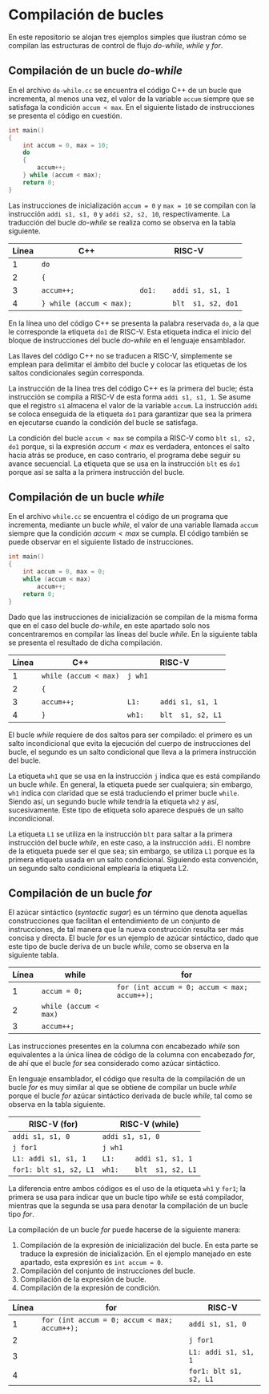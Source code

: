 # Compilación de bucles

En este repositorio se alojan tres ejemplos simples que ilustran cómo se compilan las estructuras de control de flujo *do-while*, *while* y *for*.

## Compilación de un bucle *do-while*

En el archivo `do-while.cc` se encuentra el código C++ de un bucle que incrementa, al menos una vez, el valor de la variable `accum` siempre que se satisfaga la condición `accum < max`. En el siguiente listado de instrucciones se presenta el código en cuestión.

```C++
int main()
{
    int accum = 0, max = 10;
    do
    {
        accum++;
    } while (accum < max);
    return 0;
}
```

Las instrucciones de inicialización `accum = 0` y `max = 10` se compilan con la instrucción `addi s1, s1, 0` y `addi s2, s2, 10`, respectivamente. La traducción del bucle *do-while* se realiza como se observa en la tabla siguiente. 

| Línea | C++                               | RISC-V                         |
| ----- | --------------------------------- | -------------------------------|
| 1     | `do`                              |                                |
| 2     | `{`                               |                                |
| 3     | `accum++;`                        | `do1:    addi s1, s1, 1`       |
| 4     | `} while (accum < max);`          | `        blt  s1, s2, do1`     |

En la línea uno del código C++ se presenta la palabra reservada `do`, a la que le corresponde la etiqueta `do1` de RISC-V. Esta etiqueta indica el inicio del bloque de instrucciones del bucle *do-while* en el lenguaje ensamblador.

Las llaves del código C++ no se traducen a RISC-V, simplemente se emplean para delimitar el ámbito del bucle y colocar las etiquetas de los saltos condicionales según corresponda.

La instrucción de la línea tres del código C++ es la primera del bucle; ésta instrucción se compila a RISC-V de esta forma `addi s1, s1, 1`. Se asume que el registro `s1` almacena el valor de la variable `accum`. La instrucción `addi` se coloca enseguida de la etiqueta `do1` para garantizar que sea la primera en ejecutarse cuando la condición del bucle se satisfaga.

La condición del bucle `accum < max` se compila a RISC-V como `blt s1, s2, do1` porque, si la expresión $accum < max$ es verdadera, entonces el salto hacia atrás se produce, en caso contrario, el programa debe seguir su avance secuencial. La etiqueta que se usa en la instrucción `blt` es `do1` porque así se salta a la primera instrucción del bucle.

## Compilación de un bucle *while*

En el archivo `while.cc` se encuentra el código de un programa que incrementa, mediante un bucle *while*, el valor de una variable llamada `accum` siempre que la condición $accum < max$ se cumpla. El código también se puede observar en el siguiente listado de instrucciones.

```C++
int main()
{
    int accum = 0, max = 0;
    while (accum < max)
        accum++;
    return 0;
}
```

Dado que las instrucciones de inicialización se compilan de la misma forma que en el caso del bucle *do-while*, en este apartado solo nos concentraremos en compilar las líneas del bucle *while*. En la siguiente tabla se presenta el resultado de dicha compilación.

| Línea | C++                               | RISC-V                         |
| ----- | --------------------------------- | -------------------------------|
| 1     | `while (accum < max)`             | `j wh1`                        |
| 2     | `{`                               |                                |
| 3     | `accum++;`                        | `L1:     addi s1, s1, 1`       |
| 4     | `}`                               | `wh1:    blt  s1, s2, L1`      |

El bucle *while* requiere de dos saltos para ser compilado: el primero es un salto incondicional que evita la ejecución del cuerpo de instrucciones del bucle, el segundo es un salto condicional que lleva a la primera instrucción del bucle.

La etiqueta `wh1` que se usa en la instrucción `j` indica que es está compilando un bucle *while*. En general, la etiqueta puede ser cualquiera; sin embargo, `wh1` indica con claridad que se está traduciendo el primer bucle `while`. Siendo así, un segundo bucle *while* tendría la etiqueta `wh2` y así, sucesivamente. Este tipo de etiqueta solo aparece después de un salto incondicional.

La etiqueta `L1` se utiliza en la instrucción `blt` para saltar a la primera instrucción del bucle *while*, en este caso, a la instrucción `addi`. El nombre de la etiqueta puede ser el que sea; sin embargo, se utiliza `L1` porque es la primera etiqueta usada en un salto condicional. Siguiendo esta convención, un segundo salto condicional emplearía la etiqueta L2.

## Compilación de un bucle *for*

El azúcar sintáctico (*syntactic sugar*) es un término que denota aquellas construcciones que facilitan el entendimiento de un conjunto de instrucciones, de tal manera que la nueva construcción resulta ser más concisa y directa. El bucle *for* es un ejemplo de azúcar sintáctico, dado que este tipo de bucle deriva de un bucle *while*, como se observa en la siguiente tabla.

| Línea | while                 | for                                          |
| ----- | --------------------- | -------------------------------------------- |
| 1     | `accum = 0;`          | `for (int accum = 0; accum < max; accum++);` |
| 2     | `while (accum < max)` |                                              |
| 3     | `accum++;`            |                                              |

Las instrucciones presentes en la columna con encabezado *while* son equivalentes a la única línea de código de la columna con encabezado *for*, de ahí que el bucle *for* sea considerado como azúcar sintáctico.

En lenguaje ensamblador, el código que resulta de la compilación de un bucle *for* es muy similar al que se obtiene de compilar un bucle *while* porque el bucle *for* azúcar sintáctico derivada de bucle *while*, tal como se observa en la tabla siguiente.

| RISC-V (for)          | RISC-V (while)            | 
| --------------------- | ------------------------- |
| `addi s1, s1, 0`      | `addi s1, s1, 0`          |
| `j for1`              | `j wh1`                   |
| `L1: addi s1, s1, 1`  | `L1:     addi s1, s1, 1`  |
| `for1: blt s1, s2, L1`| `wh1:    blt  s1, s2, L1` |

La diferencia entre ambos códigos es el uso de la etiqueta `wh1` y `for1`; la primera se usa para indicar que un bucle tipo *while* se está compilador, mientras que la segunda se usa para denotar la compilación de un bucle tipo *for*.

La compilación de un bucle *for* puede hacerse de la siguiente manera:

1. Compilación de la expresión de inicialización del bucle. En esta parte se traduce la expresión de inicialización. En el ejemplo manejado en este apartado, esta expresión es `int accum = 0`.
2. Compilación del conjunto de instrucciones del bucle.
3. Compilación de la expresión de bucle.
4. Compilación de la expresión de condición.

| Línea | for                                          | RISC-V                |
| ----- | -------------------------------------------- | --------------------- |
| 1     | `for (int accum = 0; accum < max; accum++);` | `addi s1, s1, 0`      |
| 2     |                                              | `j for1`              |
| 3     |                                              | `L1: addi s1, s1, 1`  |
| 4     |                                              | `for1: blt s1, s2, L1`|